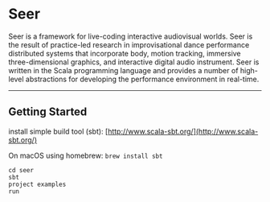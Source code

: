Seer
========

Seer is a framework for live-coding interactive audiovisual worlds. Seer is the result of practice-led research in improvisational dance performance distributed systems that incorporate body, motion tracking, immersive three-dimensional graphics, and interactive digital audio instrument. Seer is written in the Scala programming language and provides a number of high-level abstractions for developing the performance environment in real-time.

-------

## Getting Started

install simple build tool (sbt): [http://www.scala-sbt.org/](http://www.scala-sbt.org/)

On macOS using homebrew: `brew install sbt`

~~~~
cd seer
sbt
project examples
run
~~~~



